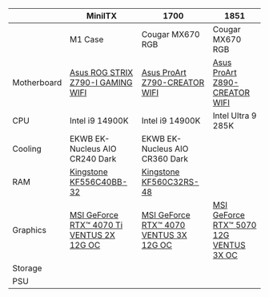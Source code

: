|  | MiniITX | 1700 | 1851 |
| --- | --- | --- | --- |
|  | M1 Case | Cougar MX670 RGB | Cougar MX670 RGB |
| Motherboard | [Asus ROG STRIX Z790-I GAMING WIFI](https://rog.asus.com/motherboards/rog-strix/rog-strix-z790-i-gaming-wifi-model/) | [Asus ProArt Z790-CREATOR WIFI](https://www.asus.com/motherboards-components/motherboards/proart/proart-z790-creator-wifi/) | [Asus ProArt Z890-CREATOR WIFI](https://www.asus.com/motherboards-components/motherboards/proart/proart-z890-creator-wifi/) |
| CPU | Intel i9 14900K | Intel i9 14900K | Intel Ultra 9 285K |
| Cooling | EKWB EK-Nucleus AIO CR240 Dark | EKWB EK-Nucleus AIO CR360 Dark |
| RAM | [Kingstone KF556C40BB-32](https://www.kingston.com/en/memory/search/model/106203/asus-rog-strix-z790-i-gaming-wifi?speed=6000mt%2Fs%7C5600mt%2Fs&capacity=48%7C32&kits=single%20module) | [Kingstone KF560C32RS-48](https://www.kingston.com/en/memory/search/model/106328/asus-proart-z790-creator-wifi?speed=6000mt%2Fs%7C5600mt%2Fs&capacity=48%7C32&kits=single%20module) |  |
| Graphics | [MSI GeForce RTX™ 4070 Ti VENTUS 2X 12G OC](https://www.msi.com/Graphics-Card/GeForce-RTX-4070-Ti-VENTUS-2X-12G-OC?_gl=1*us61oj*_up*MQ..*_ga*MTI4MDgzMjc0OS4xNzM2OTUzMjQ3*_ga_2FQZ8W9D09*MTczNjk1MzI0NC4xLjAuMTczNjk1MzI0NC42MC4wLjA.) | [MSI GeForce RTX™ 4070 VENTUS 3X 12G OC](https://www.msi.com/Graphics-Card/GeForce-RTX-4070-VENTUS-3X-12G-OC?_gl=1*scixu0*_up*MQ..*_ga*MTI4MDgzMjc0OS4xNzM2OTUzMjQ3*_ga_2FQZ8W9D09*MTczNjk1MzI0NC4xLjAuMTczNjk1MzI0NC42MC4wLjA.) | [MSI GeForce RTX™ 5070 12G VENTUS 3X OC](https://www.msi.com/Graphics-Card/GeForce-RTX-5070-12G-VENTUS-3X-OC?_gl=1*pklghl*_up*MQ..*_ga*MTI4MDgzMjc0OS4xNzM2OTUzMjQ3*_ga_2FQZ8W9D09*MTczNjk1MzI0NC4xLjAuMTczNjk1MzI0NC42MC4wLjA.) |
| Storage |
| PSU |
